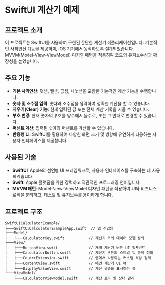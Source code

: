# SwiftUI 계산기 예제

## 프로젝트 소개

이 프로젝트는 SwiftUI를 사용하여 구현된 간단한 계산기 애플리케이션입니다. 기본적인 사칙연산 기능을 제공하며, iOS 기기에서 동작하도록 설계되었습니다. MVVM(Model-View-ViewModel) 디자인 패턴을 적용하여 코드의 유지보수성과 확장성을 높였습니다.

## 주요 기능

- **기본 사칙연산**: 덧셈, 뺄셈, 곱셈, 나눗셈을 포함한 기본적인 계산 기능을 수행합니다.
- **숫자 및 소수점 입력**: 숫자와 소수점을 입력하여 정확한 계산을 할 수 있습니다.
- **지우기(Clear) 기능**: 현재 입력된 값 또는 전체 계산 기록을 지울 수 있습니다.
- **부호 변경**: 현재 숫자의 부호를 양수에서 음수로, 또는 그 반대로 변경할 수 있습니다.
- **퍼센트 계산**: 입력된 숫자의 퍼센트를 계산할 수 있습니다.
- **반응형 UI**: SwiftUI를 활용하여 다양한 화면 크기 및 방향에 유연하게 대응하는 사용자 인터페이스를 제공합니다.

## 사용된 기술

- **SwiftUI**: Apple의 선언형 UI 프레임워크로, 사용자 인터페이스를 구축하는 데 사용되었습니다.
- **Swift**: Apple 플랫폼을 위한 강력하고 직관적인 프로그래밍 언어입니다.
- **MVVM 패턴**: Model-View-ViewModel 디자인 패턴을 적용하여 UI와 비즈니스 로직을 분리하고, 테스트 및 유지보수를 용이하게 합니다.

## 프로젝트 구조

```
SwiftUICalculatorExample/
├───SwiftUICalculatorExampleApp.swift  // 앱 진입점
├───Model/
│   └───CalculatorKey.swift           // 계산기 키의 데이터 모델 정의
├───View/
│   ├───ButtonView.swift              // 개별 계산기 버튼 UI 컴포넌트
│   ├───CalculatorButton.swift        // 계산기 버튼의 스타일 및 동작 정의
│   ├───Color+Extension.swift         // 앱에서 사용되는 커스텀 색상 정의
│   ├───ContentView.swift             // 메인 계산기 UI 뷰
│   └───DisplayValueView.swift        // 계산 결과를 표시하는 뷰
└───ViewModel/
    └───CalculatorViewModel.swift     // 계산 로직 및 상태 관리
```

